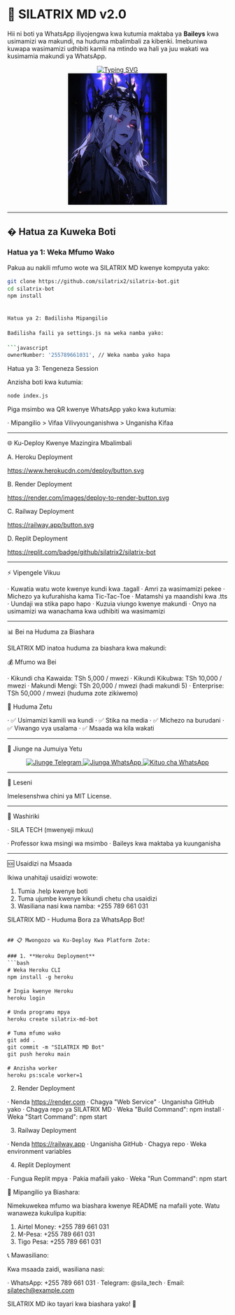 # 👑 SILATRIX MD v2.0

Hii ni boti ya WhatsApp iliyojengwa kwa kutumia maktaba ya **Baileys** kwa usimamizi wa makundi, na huduma mbalimbali za kibenki. Imebuniwa kuwapa wasimamizi udhibiti kamili na mtindo wa hali ya juu wakati wa kusimamia makundi ya WhatsApp.

<div align="center"> 
  <a href="https://git.io/typing-svg"> 
    <img src="https://readme-typing-svg.demolab.com?font=Ribeye&size=50&pause=1000&color=ff33cc&center=true&width=910&height=100&lines=SILATRIX+MD+V2;Multi+Device+WhatsApp+Bot;IMETENGENEZWA+Na+SILA+TECH" alt="Typing SVG" />
  </a> 
</div> 

<div align="center"> 
  <img src="https://github.com/silatrix2/silatrix-bot/blob/main/assets/v1.jpg" alt="Silatrix MD" height="300"> 
</div>

---

## �️ Hatua za Kuweka Boti

### Hatua ya 1: Weka Mfumo Wako

Pakua au nakili mfumo wote wa SILATRIX MD kwenye kompyuta yako:

```bash
git clone https://github.com/silatrix2/silatrix-bot.git
cd silatrix-bot
npm install


Hatua ya 2: Badilisha Mipangilio

Badilisha faili ya settings.js na weka namba yako:

```javascript
ownerNumber: '255789661031', // Weka namba yako hapa
```

Hatua ya 3: Tengeneza Session

Anzisha boti kwa kutumia:

```bash
node index.js
```

Piga msimbo wa QR kwenye WhatsApp yako kwa kutumia:

· Mipangilio > Vifaa Vilivyounganishwa > Unganisha Kifaa

---

🌐 Ku-Deploy Kwenye Mazingira Mbalimbali

A. Heroku Deployment

https://www.herokucdn.com/deploy/button.svg

B. Render Deployment

https://render.com/images/deploy-to-render-button.svg

C. Railway Deployment

https://railway.app/button.svg

D. Replit Deployment

https://replit.com/badge/github/silatrix2/silatrix-bot

---

⚡ Vipengele Vikuu

· Kuwatia watu wote kwenye kundi kwa .tagall
· Amri za wasimamizi pekee
· Michezo ya kufurahisha kama Tic-Tac-Toe
· Matamshi ya maandishi kwa .tts
· Uundaji wa stika papo hapo
· Kuzuia viungo kwenye makundi
· Onyo na usimamizi wa wanachama kwa udhibiti wa wasimamizi

---

📊 Bei na Huduma za Biashara

SILATRIX MD inatoa huduma za biashara kwa makundi:

💰 Mfumo wa Bei

· Kikundi cha Kawaida: TSh 5,000 / mwezi
· Kikundi Kikubwa: TSh 10,000 / mwezi
· Makundi Mengi: TSh 20,000 / mwezi (hadi makundi 5)
· Enterprise: TSh 50,000 / mwezi (huduma zote zikiwemo)

🎯 Huduma Zetu

· ✅ Usimamizi kamili wa kundi
· ✅ Stika na media
· ✅ Michezo na burudani
· ✅ Viwango vya usalama
· ✅ Msaada wa kila wakati

---

🤝 Jiunge na Jumuiya Yetu

<div align="center">
  <a href="https://t.me/+RyHOondjwZdkZDY0">
    <img src="https://img.shields.io/badge/Jiunge_Telegram-0078E7?style=for-the-badge&logo=telegram&logoColor=white" alt="Jiunge Telegram"/>
  </a>
  <a href="https://chat.whatsapp.com/FJaYH3HS1rv5pQeGOmKtbM">
    <img src="https://img.shields.io/badge/Jiunge_WhatsApp-25D366?style=for-the-badge&logo=whatsapp&logoColor=white" alt="Jiunga WhatsApp"/>
  </a>
  <a href="https://whatsapp.com/channel/0029Vb6DeKwCHDygxt0RXh0L">
    <img src="https://img.shields.io/badge/Kituo_cha_WhatsApp-25D366?style=for-the-badge&logo=whatsapp&logoColor=white" alt="Kituo cha WhatsApp"/>
  </a>
</div>

---

📜 Leseni

Imelesenshwa chini ya MIT License.

---

👑 Washiriki

· SILA TECH (mwenyeji mkuu)

· Professor kwa msingi wa msimbo
· Baileys kwa maktaba ya kuunganisha

---

🆘 Usaidizi na Msaada

Ikiwa unahitaji usaidizi wowote:

1. Tumia .help kwenye boti
2. Tuma ujumbe kwenye kikundi chetu cha usaidizi
3. Wasiliana nasi kwa namba: +255 789 661 031

SILATRIX MD - Huduma Bora za WhatsApp Bot!

```

## 📋 Mwongozo wa Ku-Deploy Kwa Platform Zote:

### 1. **Heroku Deployment**
```bash
# Weka Heroku CLI
npm install -g heroku

# Ingia kwenye Heroku
heroku login

# Unda programu mpya
heroku create silatrix-md-bot

# Tuma mfumo wako
git add .
git commit -m "SILATRIX MD Bot"
git push heroku main

# Anzisha worker
heroku ps:scale worker=1
```

2. Render Deployment

· Nenda https://render.com
· Chagya "Web Service"
· Unganisha GitHub yako
· Chagya repo ya SILATRIX MD
· Weka "Build Command": npm install
· Weka "Start Command": npm start

3. Railway Deployment

· Nenda https://railway.app
· Unganisha GitHub
· Chagya repo
· Weka environment variables

4. Replit Deployment

· Fungua Replit mpya
· Pakia mafaili yako
· Weka "Run Command": npm start

🔧 Mipangilio ya Biashara:

Nimekuwekea mfumo wa biashara kwenye README na mafaili yote. Watu wanaweza kukulipa kupitia:

1. Airtel Money: +255 789 661 031
2. M-Pesa: +255 789 661 031
3. Tigo Pesa: +255 789 661 031

📞 Mawasiliano:

Kwa msaada zaidi, wasiliana nasi:

· WhatsApp: +255 789 661 031
· Telegram: @sila_tech
· Email: silatech@example.com

SILATRIX MD iko tayari kwa biashara yako! 🚀